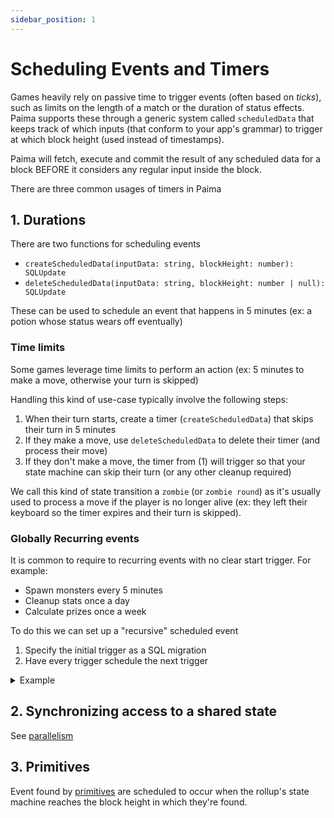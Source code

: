 ```yaml
---
sidebar_position: 1
---
```


# Scheduling Events and Timers

Games heavily rely on passive time to trigger events (often based on *ticks*), such as limits on the length of a match or the duration of status effects. Paima supports these through a generic system called `scheduledData` that keeps track of which inputs (that conform to your app's grammar) to trigger at which block height (used instead of timestamps).

Paima will fetch, execute and commit the result of any scheduled data for a block BEFORE it considers any regular input inside the block.

There are three common usages of timers in Paima

## 1. Durations

There are two functions for scheduling events
- `createScheduledData(inputData: string, blockHeight: number): SQLUpdate`
- `deleteScheduledData(inputData: string, blockHeight: number | null): SQLUpdate`

These can be used to schedule an event that happens in 5 minutes (ex: a potion whose status wears off eventually)

### Time limits

Some games leverage time limits to perform an action (ex: 5 minutes to make a move, otherwise your turn is skipped)

Handling this kind of use-case typically involve the following steps:
1. When their turn starts, create a timer (`createScheduledData`) that skips their turn in 5 minutes
2. If they make a move, use `deleteScheduledData` to delete their timer (and process their move)
3. If they don't make a move, the timer from (1) will trigger so that your state machine can skip their turn (or any other cleanup required)

We call this kind of state transition a `zombie` (or `zombie round`) as it's usually used to process a move if the player is no longer alive (ex: they left their keyboard so the timer expires and their turn is skipped).

### Globally Recurring events

It is common to require to recurring events with no clear start trigger. For example: 
  * Spawn monsters every 5 minutes
  * Cleanup stats once a day
  * Calculate prizes once a week

To do this we can set up a "recursive" scheduled event
1. Specify the initial trigger as a SQL migration
2. Have every trigger schedule the next trigger

<details>
    <summary>Example</summary>
  
1. Add a Migration at 1.SQL 

Create `db/migrations/1.sql` and add an input to execute the first schedule. 

```SQL wordWrap=true
INSERT INTO scheduled_data (block_height, input_data )
VALUES (
  -- get the latest block + 1
  coalesce((
    SELECT block_height
    FROM block_heights
    ORDER BY block_height DESC
    LIMIT 1
  ), 0) + 1,
  'hour|0'
);
```

NOTE: You can replace the value for the `block_height` if you need to run this at a specific time  
This is possible with blockchains with known block generation time or with [Emulated Blocks mode](./3-funnel-types/400-stable-tick-rate-funnel.mdx).


2. Add a Paima Concise Command
Modify `state-transition/src/stf/v1/parser.ts` (or where you have the Paima Concise Grammar).

Add a command to the list a new command:
```ts
const myGrammar = `
// highlight-next-line
 scheduleHourly          = hour|tick
`;

const parserCommands = {
  // highlight-next-line
    scheduleHourly: {
       tick: PaimaParser.NumberParser(0),
    },
}
```

Add your interface: (Generally located at `state-transition/src/stf/v1/types.ts`) 
```ts
export type ParsedSubmittedInput =
  | ScheduleHourlyInput

export interface ScheduleHourlyInput {
  input: 'scheduleHourly';
  tick: number;
}
```

3. Add an STF Function to process and create the next event

Capture the input in the STF and process it (Generally in `state-transition/src/stf/v1/index.ts`)

```ts
export default async function (
  inputData: STFSubmittedData,
  blockHeight: number,
  randomnessGenerator: Prando,
  dbConn: Pool
): Promise<SQLUpdate[]> {

  const input = parse(inputData.inputData);

  // highlight-start
  if (input.input === 'scheduleHourly') {
    // Check if sent by the scheduler. Users might post the same input payload.
    if (inputData.realAddress === SCHEDULED_DATA_ADDRESS) {
  // highlight-end
        const commands: SQLUpdate[] = [];
        console.log('This message appears each hour!');
        console.log('This is tick number', input.tick);
        /* Add your custom logic */
        
        // Calculate the number of blocks in 1 hour. 
        const hourSeconds = 60 * 60;
        const hourBlocks = hourSeconds / ENV.BLOCK_TIME;
        
        // highlight-start
        commands.push(createScheduledData(
                `hour|${input.tick + 1}`,
                 blockHeight + hourBlocks
        ));
        // highlight-end
        
        return commands;
    }
  }
  ...
}
```

You will see in the console:
```
This message appears each hour!
This is tick number 0
This message appears each hour!
This is tick number 1
This message appears each hour!
This is tick number 2
...
```

IMPORTANT: It is very important that the scheduler does NOT return an SQL statement that might be rejected (e.g., duplicated primary key) if there is any invalid SQL command the entire list of commands is discarded, and the recursive schedule will not be inserted.
</details>


## 2. Synchronizing access to a shared state

See [parallelism](../200-read-write-L2-state/200-parallelism.md)

## 3. Primitives

Event found by [primitives](./primitive-catalogue/introduction#accessing-the-collected-data) are scheduled to occur when the rollup's state machine reaches the block height in which they're found.
